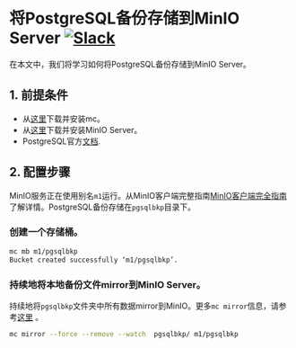 # 将PostgreSQL备份存储到MinIO Server [![Slack](https://slack.min.io/slack?type=svg)](https://slack.min.io)

在本文中，我们将学习如何将PostgreSQL备份存储到MinIO Server。

## 1. 前提条件

* 从[这里](https://docs.min.io/docs/minio-client-quickstart-guide)下载并安装mc。
* 从[这里](https://docs.min.io/docs/minio-quickstart-guide)下载并安装MinIO Server。
* PostgreSQL官方[文档](https://www.postgresql.org/docs/).

## 2. 配置步骤

MinIO服务正在使用别名``m1``运行。从MinIO客户端完整指南[MinIO客户端完全指南](https://docs.min.io/docs/minio-client-complete-guide)了解详情。PostgreSQL备份存储在``pgsqlbkp``目录下。

### 创建一个存储桶。

```sh
mc mb m1/pgsqlbkp
Bucket created successfully ‘m1/pgsqlbkp’.
```

### 持续地将本地备份文件mirror到MinIO Server。

持续地将``pgsqlbkp``文件夹中所有数据mirror到MinIO。更多``mc mirror``信息，请参考[这里](https://docs.min.io/docs/minio-client-complete-guide#mirror) 。

```sh
mc mirror --force --remove --watch  pgsqlbkp/ m1/pgsqlbkp
```
